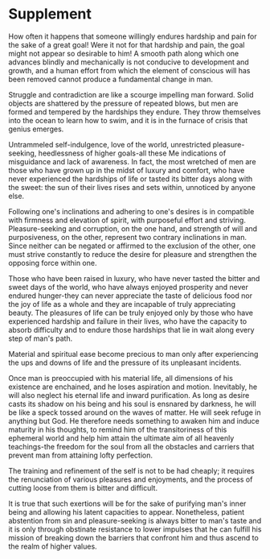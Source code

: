 Supplement
==========

How often it happens that someone willingly endures hardship and pain
for the sake of a great goal! Were it not for that hardship and pain,
the goal might not appear so desirable to him! A smooth path along which
one advances blindly and mechanically is not conducive to development
and growth, and a human effort from which the element of conscious will
has been removed cannot produce a fundamental change in man.

Struggle and contradiction are like a scourge impelling man forward.
Solid objects are shattered by the pressure of repeated blows, but men
are formed and tempered by the hardships they endure. They throw
themselves into the ocean to learn how to swim, and it is in the furnace
of crisis that genius emerges.

Untrammeled self-indulgence, love of the world, unrestricted
pleasure-seeking, heedlessness of higher goals-all these Me indications
of misguidance and lack of awareness. In fact, the most wretched of men
are those who have grown up in the midst of luxury and comfort, who have
never experienced the hardships of life or tasted its bitter days along
with the sweet: the sun of their lives rises and sets within, unnoticed
by anyone else.

Following one's inclinations and adhering to one's desires is in
compatible with firmness and elevation of spirit, with purposeful effort
and striving. Pleasure-seeking and corruption, on the one hand, and
strength of will and purposiveness, on the other, represent two contrary
inclinations in man. Since neither can be negated or affirmed to the
exclusion of the other, one must strive constantly to reduce the desire
for pleasure and strengthen the opposing force within one.

Those who have been raised in luxury, who have never tasted the bitter
and sweet days of the world, who have always enjoyed prosperity and
never endured hunger-they can never appreciate the taste of delicious
food nor the joy of life as a whole and they are incapable of truly
appreciating beauty. The pleasures of life can be truly enjoyed only by
those who have experienced hardship and failure in their lives, who have
the capacity to absorb difficulty and to endure those hardships that lie
in wait along every step of man's path.

Material and spiritual ease become precious to man only after
experiencing the ups and downs of life and the pressure of its
unpleasant incidents.

Once man is preoccupied with his material life, all dimensions of his
existence are enchained, and he loses aspiration and motion. Inevitably,
he will also neglect his eternal life and inward purification. As long
as desire casts its shadow on his being and his soul is ensnared by
darkness, he will be like a speck tossed around on the waves of matter.
He will seek refuge in anything but God. He therefore needs something to
awaken him and induce maturity in his thoughts, to remind him of the
transitoriness of this ephemeral world and help him attain the ultimate
aim of all heavenly teachings-the freedom for the soul from all the
obstacles and carriers that prevent man from attaining lofty
perfection.

The training and refinement of the self is not to be had cheaply; it
requires the renunciation of various pleasures and enjoyments, and the
process of cutting loose from them is bitter and difficult.

It is true that such exertions will be for the sake of purifying man's
inner being and allowing his latent capacities to appear. Nonetheless,
patient abstention from sin and pleasure-seeking is always bitter to
man's taste and it is only through obstinate resistance to lower
impulses that he can fulfill his mission of breaking down the barriers
that confront him and thus ascend to the realm of higher values.


